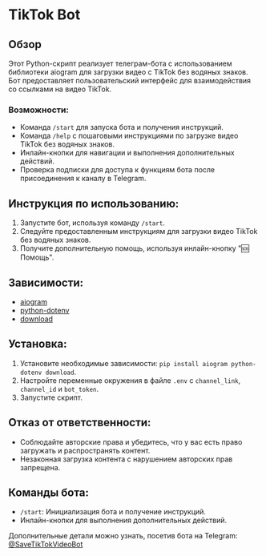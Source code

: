 # TikTok Bot

## Обзор

Этот Python-скрипт реализует телеграм-бота с использованием библиотеки aiogram для загрузки видео с TikTok без водяных знаков. Бот предоставляет пользовательский интерфейс для взаимодействия со ссылками на видео TikTok.

### Возможности:
- Команда `/start` для запуска бота и получения инструкций.
- Команда `/help` с пошаговыми инструкциями по загрузке видео TikTok без водяных знаков.
- Инлайн-кнопки для навигации и выполнения дополнительных действий.
- Проверка подписки для доступа к функциям бота после присоединения к каналу в Telegram.

## Инструкция по использованию:

1. Запустите бот, используя команду `/start`.
2. Следуйте предоставленным инструкциям для загрузки видео TikTok без водяных знаков.
3. Получите дополнительную помощь, используя инлайн-кнопку "🆘 Помощь".

## Зависимости:

- [aiogram](https://docs.aiogram.dev/)
- [python-dotenv](https://pypi.org/project/python-dotenv/)
- [download](https://pypi.org/project/download/)

## Установка:

1. Установите необходимые зависимости: `pip install aiogram python-dotenv download`.
2. Настройте переменные окружения в файле `.env` с `channel_link`, `channel_id` и `bot_token`.
3. Запустите скрипт.

## Отказ от ответственности:

- Соблюдайте авторские права и убедитесь, что у вас есть право загружать и распространять контент.
- Незаконная загрузка контента с нарушением авторских прав запрещена.

## Команды бота:

- `/start`: Инициализация бота и получение инструкций.
- Инлайн-кнопки для выполнения дополнительных действий.

Дополнительные детали можно узнать, посетив бота на Telegram: [@SaveTikTokVideoBot](https://t.me/SaveTikTokVideoBot)
